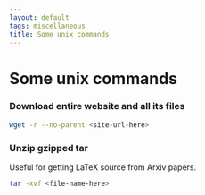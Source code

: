 ```yaml
---
layout: default 
tags: miscellaneous
title: Some unix commands
---
```


# Some unix commands

### Download entire website and all its files

```bash
wget -r --no-parent <site-url-here>
```

### Unzip gzipped tar

Useful for getting LaTeX source from Arxiv papers. 

```bash
tar -xvf <file-name-here>
```
